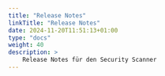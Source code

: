 ```yaml
---
title: "Release Notes"
linkTitle: "Release Notes"
date: 2024-11-20T11:51:13+01:00
type: "docs"
weight: 40
description: >
    Release Notes für den Security Scanner
---
```


